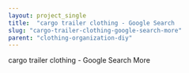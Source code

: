 ```yaml
---
layout: project_single
title:  "cargo trailer clothing - Google Search                                                                                                                                                                                 More"
slug: "cargo-trailer-clothing-google-search-more"
parent: "clothing-organization-diy"
---
```

cargo trailer clothing - Google Search                                                                                                                                                                                 More